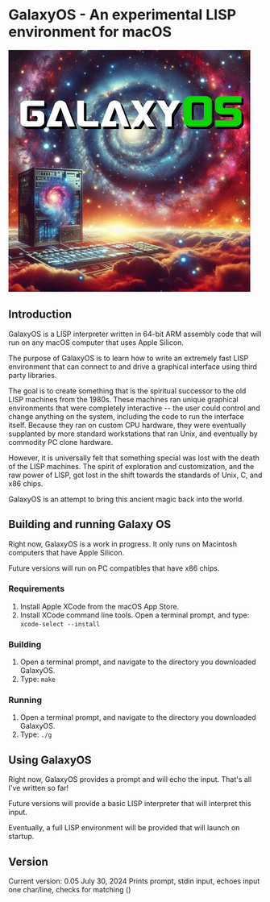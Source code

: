 # GalaxyOS - An experimental LISP environment for macOS

![image](galaxy-os-logo.jpg)

## Introduction

GalaxyOS is a LISP interpreter written in 64-bit ARM assembly code that will run on any macOS computer
that uses Apple Silicon.

The purpose of GalaxyOS is to learn how to write an extremely fast LISP environment that can 
connect to and drive a graphical interface using third party libraries. 

The goal is to create something that is the spiritual successor to the old LISP machines from the 1980s. 
These machines ran unique graphical environments that were completely interactive -- the user 
could control and change anything on the system, including the code to run the interface itself. Because
they ran on custom CPU hardware, they were eventually supplanted by more standard workstations that ran
Unix, and eventually by commodity PC clone hardware.

However, it is universally felt that something special was lost with the death of the LISP machines. The
spirit of exploration and customization, and the raw power of LISP, got lost in the shift towards the
standards of Unix, C, and x86 chips.

GalaxyOS is an attempt to bring this ancient magic back into the world.

## Building and running Galaxy OS

Right now, GalaxyOS is a work in progress. It only runs on Macintosh computers that have Apple Silicon.

Future versions will run on PC compatibles that have x86 chips.

### Requirements

1. Install Apple XCode from the macOS App Store.
2. Install XCode command line tools. Open a terminal prompt, and type:
    ```xcode-select --install```

### Building

1. Open a terminal prompt, and navigate to the directory you downloaded GalaxyOS.
2. Type:
    ```make```

### Running

1. Open a terminal prompt, and navigate to the directory you downloaded GalaxyOS.
2. Type:
    ```./g```

## Using GalaxyOS

Right now, GalaxyOS provides a prompt and will echo the input. That's all I've written so far!

Future versions will provide a basic LISP interpreter that will interpret this input.

Eventually, a full LISP environment will be provided that will launch on startup.

## Version

Current version: 0.05 July 30, 2024 Prints prompt, stdin input, echoes input one char/line, checks for matching ()
